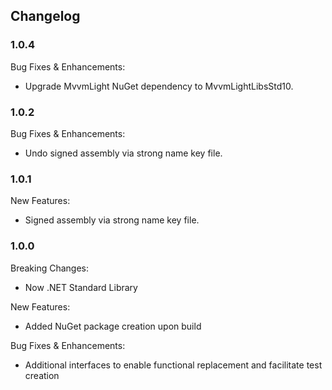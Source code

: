 ﻿## Changelog

### 1.0.4
Bug Fixes & Enhancements:
* Upgrade MvvmLight NuGet dependency to MvvmLightLibsStd10.

### 1.0.2
Bug Fixes & Enhancements:
* Undo signed assembly via strong name key file.

### 1.0.1
New Features:
* Signed assembly via strong name key file.

### 1.0.0
Breaking Changes:
* Now .NET Standard Library

New Features:
* Added NuGet package creation upon build

Bug Fixes & Enhancements:
* Additional interfaces to enable functional replacement and facilitate test creation
